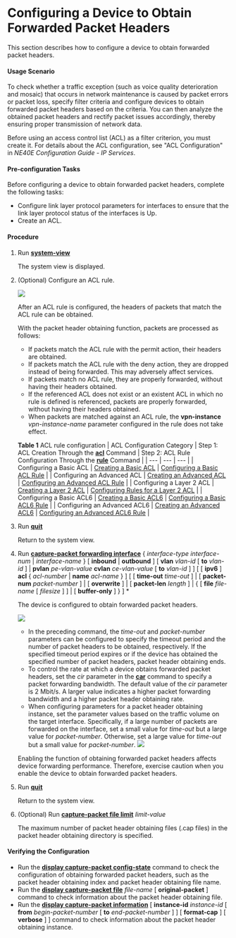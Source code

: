 Configuring a Device to Obtain Forwarded Packet Headers
=======================================================

This section describes how to configure a device to obtain forwarded packet headers.

#### Usage Scenario

To check whether a traffic exception (such as voice quality deterioration and mosaic) that occurs in network maintenance is caused by packet errors or packet loss, specify filter criteria and configure devices to obtain forwarded packet headers based on the criteria. You can then analyze the obtained packet headers and rectify packet issues accordingly, thereby ensuring proper transmission of network data.

Before using an access control list (ACL) as a filter criterion, you must create it. For details about the ACL configuration, see "ACL Configuration" in *NE40E Configuration Guide - IP Services*.


#### Pre-configuration Tasks

Before configuring a device to obtain forwarded packet headers, complete the following tasks:

* Configure link layer protocol parameters for interfaces to ensure that the link layer protocol status of the interfaces is Up.
* Create an ACL.

#### Procedure

1. Run [**system-view**](cmdqueryname=system-view)
   
   
   
   The system view is displayed.
2. (Optional) Configure an ACL rule.
   
   ![](../../../../public_sys-resources/note_3.0-en-us.png) 
   
   After an ACL rule is configured, the headers of packets that match the ACL rule can be obtained.
   
   With the packet header obtaining function, packets are processed as follows:
   * If packets match the ACL rule with the permit action, their headers are obtained.
   * If packets match the ACL rule with the deny action, they are dropped instead of being forwarded. This may adversely affect services.
   * If packets match no ACL rule, they are properly forwarded, without having their headers obtained.
   * If the referenced ACL does not exist or an existent ACL in which no rule is defined is referenced, packets are properly forwarded, without having their headers obtained.
   * When packets are matched against an ACL rule, the **vpn-instance** *vpn-instance-name* parameter configured in the rule does not take effect.
   
   **Table 1** ACL rule configuration
   | ACL Configuration Category | Step 1: ACL Creation Through the [**acl**](cmdqueryname=acl) Command | Step 2: ACL Rule Configuration Through the [**rule**](cmdqueryname=rule) Command |
   | --- | --- | --- |
   | Configuring a Basic ACL | [Creating a Basic ACL](dc_vrp_acl4_cfg_0050.html) | [Configuring a Basic ACL Rule](dc_vrp_acl4_cfg_0051.html) |
   | Configuring an Advanced ACL | [Creating an Advanced ACL](dc_vrp_acl4_cfg_0056.html) | [Configuring an Advanced ACL Rule](dc_vrp_acl4_cfg_0057.html) |
   | Configuring a Layer 2 ACL | [Creating a Layer 2 ACL](dc_vrp_acl4_cfg_0079.html) | [Configuring Rules for a Layer 2 ACL](dc_vrp_acl4_cfg_0080.html) |
   | Configuring a Basic ACL6 | [Creating a Basic ACL6](dc_vrp_acl6_cfg_0050.html) | [Configuring a Basic ACL6 Rule](dc_vrp_acl6_cfg_0051.html) |
   | Configuring an Advanced ACL6 | [Creating an Advanced ACL6](dc_vrp_acl6_cfg_0056.html) | [Configuring an Advanced ACL6 Rule](dc_vrp_acl6_cfg_0057.html) |
3. Run [**quit**](cmdqueryname=quit)
   
   
   
   Return to the system view.
4. Run [**capture-packet forwarding interface**](cmdqueryname=capture-packet+forwarding+interface) { *interface-type* *interface-num* | *interface-name* } [ **inbound** | **outbound** ] [ **vlan** *vlan-id* [ **to** *vlan-id* ] | **pvlan** *pe-vlan-value* **cvlan** *ce-vlan-value* [ **to** *vlan-id* ] ] [ [ **ipv6** ] **acl** { *acl-number* | **name** *acl-name* } ] [ [ **time-out** *time-out* ] | [ **packet-num** *packet-number* ] | [ **overwrite** ] | [ **packet-len** *length* ] | { [ **file** *file-name* [ *filesize* ] ] | [ **buffer-only** ] } ] \*
   
   
   
   The device is configured to obtain forwarded packet headers.
   
   
   
   ![](../../../../public_sys-resources/note_3.0-en-us.png) 
   * In the preceding command, the *time-out* and *packet-number* parameters can be configured to specify the timeout period and the number of packet headers to be obtained, respectively. If the specified timeout period expires or if the device has obtained the specified number of packet headers, packet header obtaining ends.
   * To control the rate at which a device obtains forwarded packet headers, set the *cir* parameter in the [**car**](cmdqueryname=car) command to specify a packet forwarding bandwidth. The default value of the *cir* parameter is 2 Mbit/s. A larger value indicates a higher packet forwarding bandwidth and a higher packet header obtaining rate.
   * When configuring parameters for a packet header obtaining instance, set the parameter values based on the traffic volume on the target interface. Specifically, if a large number of packets are forwarded on the interface, set a small value for *time-out* but a large value for *packet-number*. Otherwise, set a large value for *time-out* but a small value for *packet-number*.
   ![](../../../../public_sys-resources/notice_3.0-en-us.png) 
   
   Enabling the function of obtaining forwarded packet headers affects device forwarding performance. Therefore, exercise caution when you enable the device to obtain forwarded packet headers.
5. Run [**quit**](cmdqueryname=quit)
   
   
   
   Return to the system view.
6. (Optional) Run [**capture-packet file limit**](cmdqueryname=capture-packet+file+limit) *limit-value*
   
   
   
   The maximum number of packet header obtaining files (.cap files) in the packet header obtaining directory is specified.

#### Verifying the Configuration

* Run the [**display capture-packet config-state**](cmdqueryname=display+capture-packet+config-state) command to check the configuration of obtaining forwarded packet headers, such as the packet header obtaining index and packet header obtaining file name.
* Run the [**display capture-packet file**](cmdqueryname=display+capture-packet+file) *file-name* [ **original-packet** ] command to check information about the packet header obtaining file.
* Run the [**display capture-packet information**](cmdqueryname=display+capture-packet+information) [ **instance-id** *instance-id* [ **from** *begin-packet-number* [ **to** *end-packet-number* ] ] [ **format-cap** ] [ **verbose** ] ] command to check information about the packet header obtaining instance.
